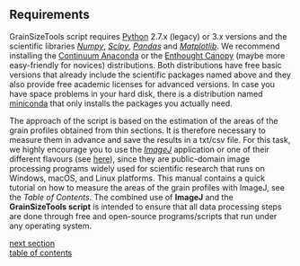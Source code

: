Requirements
-------------

GrainSizeTools script requires [Python][1] 2.7.x (legacy) or 3.x versions and the scientific libraries [*Numpy*][2], [*Scipy*][3], [*Pandas*][9] and [*Matplotlib*][4]. We recommend installing the [Continuum Anaconda][5] or the [Enthought Canopy][6] (maybe more easy-friendly for novices) distributions. Both distributions have free basic versions that already include the scientific packages named above and they also provide free academic licenses for advanced versions. In case you have space problems in your hard disk, there is a distribution named [miniconda][7] that only installs the packages you actually need.

The approach of the script is based on the estimation of the areas of the grain profiles obtained from thin sections. It is therefore necessary to measure them in advance and save the results in a txt/csv file. For this task, we highly encourage you to use the [*ImageJ*](http://rsbweb.nih.gov/ij/) application or one of their different flavours (see [here](http://fiji.sc/ImageJ)), since they are public-domain image processing programs widely used for scientific research that runs on Windows, macOS, and Linux platforms. This manual contains a quick tutorial on how to measure the areas of the grain profiles with ImageJ, see the *Table of Contents*. The combined use of **ImageJ** and the **GrainSizeTools script** is intended to ensure that all data processing steps are done through free and open-source programs/scripts that run under any operating system.



[next section](https://github.com/marcoalopez/GrainSizeTools/blob/master/DOCS/Scope.md)  
[table of contents](https://github.com/marcoalopez/GrainSizeTools/blob/master/DOCS/tableOfContents.md)



[1]: https://www.python.org/

[2]: http://www.numpy.org/

[3]: http://www.scipy.org/

[4]: http://matplotlib.org/

[5]: https://store.continuum.io/cshop/anaconda/

[6]: https://www.enthought.com/products/canopy/

[7]: http://conda.pydata.org/miniconda.html

[8]: http://rsbweb.nih.gov/ij/

[9]: http://pandas.pydata.org
